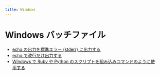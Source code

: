 ```yaml
---
title: Windows
---
```


Windows バッチファイル
====

* [echo の出力を標準エラー (stderr) に出力する](echo-to-stderr.html)
* [echo で改行だけ出力する](echo-newline.html)
* [Windows で Ruby や Python のスクリプトを組み込みコマンドのように使用する](run-script-as-command.html)

